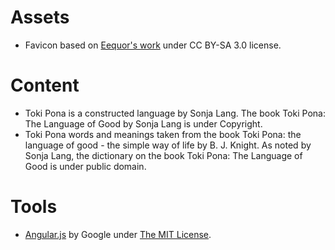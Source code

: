 # Assets

- Favicon based on [Eequor's work](https://commons.wikimedia.org/wiki/File:Toki_pona.svg) under CC BY-SA 3.0 license.

# Content

- Toki Pona is a constructed language by Sonja Lang. The book Toki Pona: The Language of Good by Sonja Lang is under Copyright.
- Toki Pona words and meanings taken from the book Toki Pona: the language of good - the simple way of life by B. J. Knight. As noted by Sonja Lang, the dictionary on the book Toki Pona: The Language of Good is under public domain.

# Tools

- [Angular.js](https://angularjs.org/) by Google under [The MIT License](https://github.com/angular/angular.js/blob/master/LICENSE).

